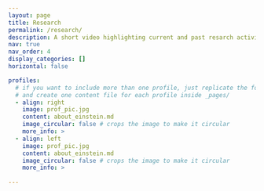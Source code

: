 ```yaml
---
layout: page
title: Research
permalink: /research/
description: A short video highlighting current and past resarch activities. (Updates are in order.)
nav: true
nav_order: 4
display_categories: []
horizontal: false

profiles:
  # if you want to include more than one profile, just replicate the following block
  # and create one content file for each profile inside _pages/
  - align: right
    image: prof_pic.jpg
    content: about_einstein.md
    image_circular: false # crops the image to make it circular
    more_info: >
  - align: left
    image: prof_pic.jpg
    content: about_einstein.md
    image_circular: false # crops the image to make it circular
    more_info: >
      
---
```

